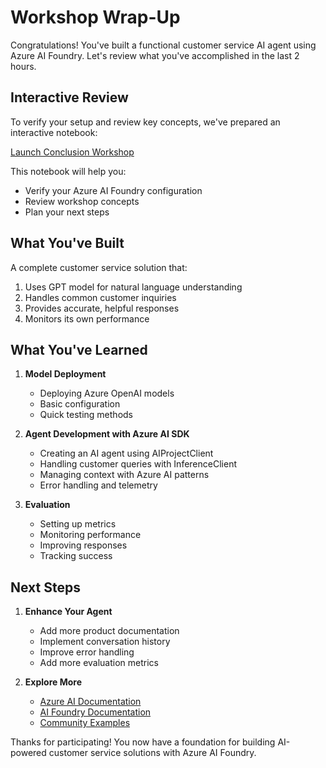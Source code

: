 # Workshop Wrap-Up

Congratulations! You've built a functional customer service AI agent using Azure AI Foundry. Let's review what you've accomplished in the last 2 hours.

## Interactive Review
To verify your setup and review key concepts, we've prepared an interactive notebook:

[Launch Conclusion Workshop](2-notebooks/3-quality_attributes/1-Observability.ipynb)

This notebook will help you:
- Verify your Azure AI Foundry configuration
- Review workshop concepts
- Plan your next steps

## What You've Built

A complete customer service solution that:
1. Uses GPT model for natural language understanding
2. Handles common customer inquiries
3. Provides accurate, helpful responses
4. Monitors its own performance

## What You've Learned

1. **Model Deployment**
   - Deploying Azure OpenAI models
   - Basic configuration
   - Quick testing methods

2. **Agent Development with Azure AI SDK**
   - Creating an AI agent using AIProjectClient
   - Handling customer queries with InferenceClient
   - Managing context with Azure AI patterns
   - Error handling and telemetry

3. **Evaluation**
   - Setting up metrics
   - Monitoring performance
   - Improving responses
   - Tracking success

## Next Steps

1. **Enhance Your Agent**
   - Add more product documentation
   - Implement conversation history
   - Improve error handling
   - Add more evaluation metrics

2. **Explore More**
   - [Azure AI Documentation](https://learn.microsoft.com/azure/ai-services/)
   - [AI Foundry Documentation](https://learn.microsoft.com/azure/ai-foundry/)
   - [Community Examples](https://github.com/topics/azure-ai-foundry)

Thanks for participating! You now have a foundation for building AI-powered customer service solutions with Azure AI Foundry.

